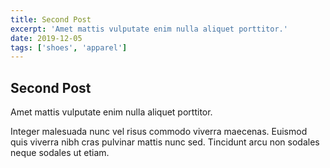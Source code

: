 ```yaml
---
title: Second Post
excerpt: 'Amet mattis vulputate enim nulla aliquet porttitor.'
date: 2019-12-05
tags: ['shoes', 'apparel']
---
```


## Second Post

Amet mattis vulputate enim nulla aliquet porttitor.

Integer malesuada nunc vel risus commodo viverra maecenas. Euismod quis viverra nibh cras pulvinar mattis nunc sed. Tincidunt arcu non sodales neque sodales ut etiam.

